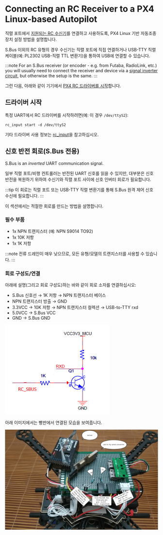 # Connecting an RC Receiver to a PX4 Linux-based Autopilot

직렬 포트에서 [지원되는 RC 수신기](../getting_started/rc_transmitter_receiver.md)를 연결하고 사용하도록, PX4 Linux 기반 자동조종장치 설정 방법을 설명합니다.

S.Bus 이외의 RC 유형의 경우 수신기는 직렬 포트에 직접 연결하거나 USB-TTY 직렬 케이블(예: PL2302 USB-직렬 TTL 변환기)을 통하여 USB에 연결할 수 있습니다.

:::note
For an S.Bus receiver (or encoder - e.g. from Futaba, RadioLink, etc.) you will usually need to connect the receiver and device via a [signal inverter circuit](#signal_inverter_circuit), but otherwise the setup is the same.
:::

그런 다음, 아래와 같이 기기에서 [PX4 RC 드라이버를 시작](#start_driver)합니다.

<a id="start_driver"></a>

## 드라이버 시작

특정 UART에서 RC 드라이버를 시작하려면(예: 이 경우 `/dev/ttyS2`):

```
rc_input start -d /dev/ttyS2
```

기타 드라이버 사용 정보는 [rc_input](../modules/modules_driver.md#rc-input)을 참고하십시오.

<a id="signal_inverter_circuit"></a>

## 신호 반전 회로(S.Bus 전용)

S.Bus is an _inverted_ UART communication signal.

일부 직렬 포트/비행 컨트롤러는 반전된 UART 신호를 읽을 수 있지만, 대부분은 신호 반전을 복원하기 위하여 수신기와 직렬 포트 사이에 신호 인버터 회로가 필요합니다.

:::tip
이 회로는 직렬 포트 또는 USB-TTY 직렬 변환기를 통해 S.Bus 원격 제어 신호 수신에 필요합니다.
:::

이 섹션에서는 적절한 회로를 만드는 방법을 설명합니다.

### 필수 부품

- 1x NPN 트랜지스터 (예: NPN S9014 TO92)
- 1x 10K 저항
- 1x 1K 저항

:::note
전류 드레인이 매우 낮으므로, 모든 유형/모델의 트랜지스터를 사용할 수 있습니다.
:::

### 회로 구성도/연결

아래에 설명(그리고 회로 구성도)하는 바와 같이 회로 소자를 연결하십시오:

- S.Bus 신호선 &rarr; 1K 저항 &rarr; NPN 트랜지스터 베이스
- NPN 트랜지스터 방출 &rarr; GND
- 3.3VCC &rarr; 10K 저항 &rarr; NPN 트랜지스터 컬렉션 &rarr; USB-to-TTY rxd
- 5.0VCC &rarr; S.Bus VCC
- GND &rarr; S.Bus GND

![신호 인버터 회로도](../../assets/sbus/driver_sbus_signal_inverter_circuit_diagram.png)

아래 이미지에서는 빵판에서 연결된 모습을 보여줍니다.

![신호 인버터 빵판](../../assets/sbus/driver_sbus_signal_inverter_breadboard.png)
